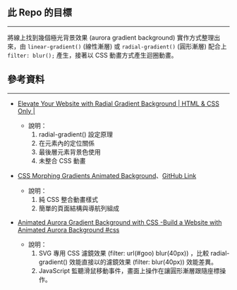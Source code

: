 ## 此 Repo 的目標
-----
將線上找到幾個極光背景效果 (aurora gradient background) 實作方式整理出來，由 `linear-gradient()` (線性漸層) 或 `radial-gradient()` (圓形漸層) 配合上 `filter: blur();` 產生，接著以 CSS 動畫方式產生迴圈動畫。


## 參考資料
-----
- [Elevate Your Website with Radial Gradient Background | HTML & CSS Only |](https://www.youtube.com/watch?v=RohGByqWD_E)
  - 說明：
    1. radial-gradient() 設定原理
    2. 在元素內的定位關係
    3. 最後層元素背景色使用
    4. 未整合 CSS 動畫
- [CSS Morphing Gradients Animated Background](https://www.youtube.com/watch?v=Ml-B-W91gtw)、[GitHub Link](https://github.com/baunov/gradients-bg)
  - 說明：
    1. 純 CSS 整合動畫樣式
    2. 簡單的頁面結構與導航列組成

- [Animated Aurora Gradient Background with CSS -Build a Website with Animated Aurora Background #css](https://www.youtube.com/watch?v=MxpDrULwejY)
  - 說明：
    1. SVG 專用 CSS 濾鏡效果 (filter: url(#goo) blur(40px)) ，比較 radial-gradient() 效能直接以的濾鏡效果 (filter: blur(40px)) 效能差異。
    2. JavaScript 監聽滑鼠移動事件，畫面上操作在讓圓形漸層跟隨座標操作。
